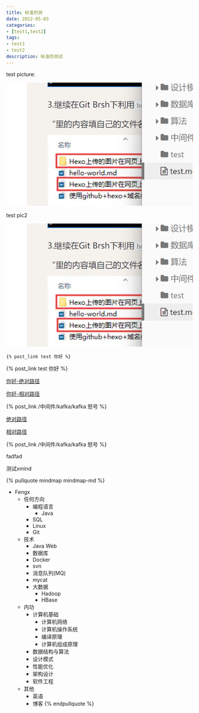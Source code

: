 ```yaml
---
title: 标准的测
date: 2022-05-03  
categories:
- [test1,test2]
tags:
- test1
- test2
description: 标准的测试
---
```




test picture:



![image-20220502152008997](./test/image-20220502152008997.png)





test pic2

![](./test/image-20220502152008997.png)





```undefined
{% post_link test 你好 %}
```



{% post_link test 你好 %}



[你好-绝对路径](test )





[你好-相对路径](/test )



{% post_link /中间件/kafka/kafka  怒号 %}





[绝对路径](/中间件/kafka/kafka)

[相对路径](中间件/kafka/kafka)





{% post_link /中间件/kafka/kafka  怒号 %}

fadfad





测试xmind





{% pullquote mindmap mindmap-md %}
- Fengx
	- 任何方向
		- 编程语言
			- Java
		- SQL
		- Linux
		- Git
	- 技术
		- Java Web
		- 数据库
		- Docker
		- svn
		- 消息队列(MQ)
		- mycat
		- 大数据
			- Hadoop
			- HBase
	- 内功
		- 计算机基础
			- 计算机网络
			- 计算机操作系统
			- 编译原理
			- 计算机组成原理
		- 数据结构与算法
		- 设计模式
		- 性能优化
		- 架构设计
		- 软件工程
	- 其他
		- 英语
		- 博客
		{% endpullquote %}
